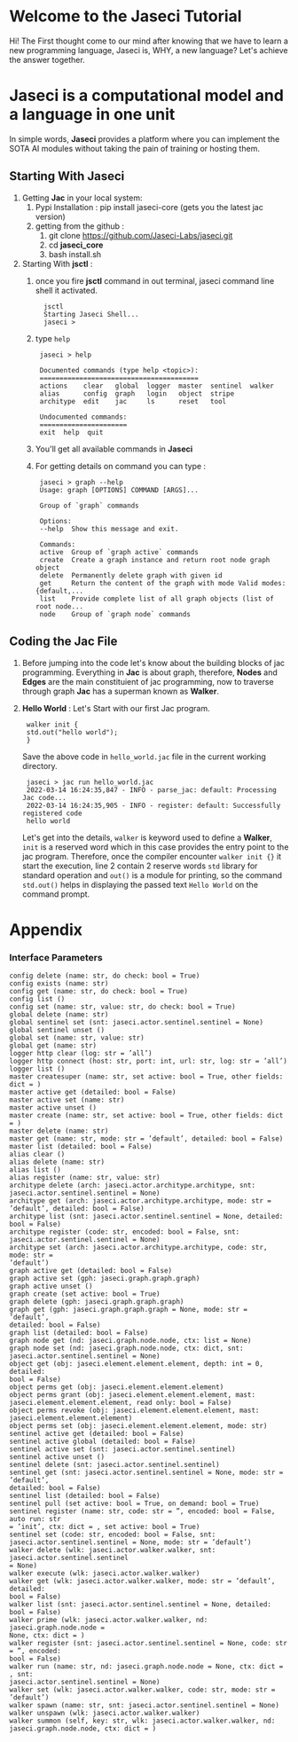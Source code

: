 # Welcome to the Jaseci Tutorial

Hi! The First thought come to our mind after knowing that we have to learn a new programming language, Jaseci is, WHY, a new language?
Let's achieve the answer together.

# Jaseci is a computational model and a language in one unit
In simple words, **Jaseci** provides a platform where you can implement the SOTA AI modules without taking the pain of training or hosting them. 


## Starting With Jaseci
1. Getting **Jac** in your local system: 
   1. Pypi Installation : pip install jaseci-core (gets you the latest jac version)
   2. getting from the github :
      1.  git clone https://github.com/Jaseci-Labs/jaseci.git
      2.  cd  **jaseci_core**
      3.   bash install.sh
2. Starting With **jsctl** :
   1. once you fire **jsctl** command in out terminal, jaseci command line shell it activated.
        
            jsctl
            Starting Jaseci Shell...
            jaseci > 
   2.  type `help`
        
            jaseci > help

            Documented commands (type help <topic>):
            ========================================
            actions    clear   global  logger  master  sentinel  walker
            alias      config  graph   login   object  stripe
            architype  edit    jac     ls      reset   tool

            Undocumented commands:
            ======================
            exit  help  quit 
            
    1. You'll get all available commands  in **Jaseci**
    2. For getting details on command you can type :
         
            jaseci > graph --help
            Usage: graph [OPTIONS] COMMAND [ARGS]...

            Group of `graph` commands

            Options:
            --help  Show this message and exit.

            Commands:
            active  Group of `graph active` commands
            create  Create a graph instance and return root node graph object
            delete  Permanently delete graph with given id
            get     Return the content of the graph with mode Valid modes: {default,...
            list    Provide complete list of all graph objects (list of root node...
            node    Group of `graph node` commands
## Coding the Jac File
1. Before jumping into the code let's know about the building blocks of jac programming. Everything in **Jac** is about graph, therefore, **Nodes** and **Edges** are the main constituient of jac programming, now to traverse through graph **Jac** has a superman known as **Walker**. 
   
2. **Hello World** :
    Let's Start with our first Jac program. 

        walker init {
        std.out("hello world");
        }
    Save the above code in `hello_world.jac` file in the current working directory.

        jaseci > jac run hello_world.jac
        2022-03-14 16:24:35,847 - INFO - parse_jac: default: Processing Jac code...
        2022-03-14 16:24:35,905 - INFO - register: default: Successfully registered code
        hello world
    Let's get into the details, `walker` is keyword used to define a **Walker**, `init` is a reserved word which in this case provides the entry point to the jac program. Therefore, once the compiler encounter `walker init {}` it start the execution, line 2 contain 2 reserve words `std` library for standard operation and `out()` is a module for printing, so the command `std.out()`  helps in displaying the passed text `Hello World` on the command prompt.





# Appendix 
### Interface Parameters
    config delete (name: str, do check: bool = True)
    config exists (name: str)
    config get (name: str, do check: bool = True)
    config list ()
    config set (name: str, value: str, do check: bool = True)
    global delete (name: str)
    global sentinel set (snt: jaseci.actor.sentinel.sentinel = None)
    global sentinel unset ()
    global set (name: str, value: str)
    global get (name: str)
    logger http clear (log: str = ’all’)
    logger http connect (host: str, port: int, url: str, log: str = ’all’)
    logger list ()
    master createsuper (name: str, set active: bool = True, other fields: dict = )
    master active get (detailed: bool = False)
    master active set (name: str)
    master active unset ()
    master create (name: str, set active: bool = True, other fields: dict = )
    master delete (name: str)
    master get (name: str, mode: str = ’default’, detailed: bool = False)
    master list (detailed: bool = False)
    alias clear ()
    alias delete (name: str)
    alias list ()
    alias register (name: str, value: str)
    architype delete (arch: jaseci.actor.architype.architype, snt:
    jaseci.actor.sentinel.sentinel = None)
    architype get (arch: jaseci.actor.architype.architype, mode: str = ’default’, detailed: bool = False)
    architype list (snt: jaseci.actor.sentinel.sentinel = None, detailed: bool = False)
    architype register (code: str, encoded: bool = False, snt:
    jaseci.actor.sentinel.sentinel = None)
    architype set (arch: jaseci.actor.architype.architype, code: str, mode: str =
    ’default’)
    graph active get (detailed: bool = False)
    graph active set (gph: jaseci.graph.graph.graph)
    graph active unset ()
    graph create (set active: bool = True)
    graph delete (gph: jaseci.graph.graph.graph)
    graph get (gph: jaseci.graph.graph.graph = None, mode: str = ’default’,
    detailed: bool = False)
    graph list (detailed: bool = False)
    graph node get (nd: jaseci.graph.node.node, ctx: list = None)
    graph node set (nd: jaseci.graph.node.node, ctx: dict, snt:
    jaseci.actor.sentinel.sentinel = None)
    object get (obj: jaseci.element.element.element, depth: int = 0, detailed:
    bool = False)
    object perms get (obj: jaseci.element.element.element)
    object perms grant (obj: jaseci.element.element.element, mast:
    jaseci.element.element.element, read only: bool = False)
    object perms revoke (obj: jaseci.element.element.element, mast:
    jaseci.element.element.element)
    object perms set (obj: jaseci.element.element.element, mode: str)
    sentinel active get (detailed: bool = False)
    sentinel active global (detailed: bool = False)
    sentinel active set (snt: jaseci.actor.sentinel.sentinel)
    sentinel active unset ()
    sentinel delete (snt: jaseci.actor.sentinel.sentinel)
    sentinel get (snt: jaseci.actor.sentinel.sentinel = None, mode: str = ’default’,
    detailed: bool = False)
    sentinel list (detailed: bool = False)
    sentinel pull (set active: bool = True, on demand: bool = True)
    sentinel register (name: str, code: str = ”, encoded: bool = False, auto run: str
    = ’init’, ctx: dict = , set active: bool = True)
    sentinel set (code: str, encoded: bool = False, snt:
    jaseci.actor.sentinel.sentinel = None, mode: str = ’default’)
    walker delete (wlk: jaseci.actor.walker.walker, snt: jaseci.actor.sentinel.sentinel
    = None)
    walker execute (wlk: jaseci.actor.walker.walker)
    walker get (wlk: jaseci.actor.walker.walker, mode: str = ’default’, detailed:
    bool = False)
    walker list (snt: jaseci.actor.sentinel.sentinel = None, detailed: bool = False)
    walker prime (wlk: jaseci.actor.walker.walker, nd: jaseci.graph.node.node =
    None, ctx: dict = )
    walker register (snt: jaseci.actor.sentinel.sentinel = None, code: str = ”, encoded:
    bool = False)
    walker run (name: str, nd: jaseci.graph.node.node = None, ctx: dict = , snt:
    jaseci.actor.sentinel.sentinel = None)
    walker set (wlk: jaseci.actor.walker.walker, code: str, mode: str = ’default’)
    walker spawn (name: str, snt: jaseci.actor.sentinel.sentinel = None)
    walker unspawn (wlk: jaseci.actor.walker.walker)
    walker summon (self, key: str, wlk: jaseci.actor.walker.walker, nd:
    jaseci.graph.node.node, ctx: dict = )

